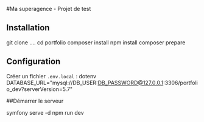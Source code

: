 #Ma superagence  - Projet de test

## Installation
git clone .... 
cd portfolio
composer install
npm install
composer prepare

## Configuration


Créer un fichier `.env.local` :
    dotenv
DATABASE_URL="mysql://DB_USER:DB_PASSWORD@127.0.0.1:3306/portfolio_dev?serverVersion=5.7"

##Démarrer le serveur



symfony serve -d
npm run dev
